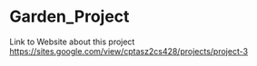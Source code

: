 # Garden_Project
Link to Website about this project 
https://sites.google.com/view/cptasz2cs428/projects/project-3
